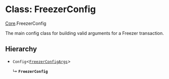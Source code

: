 # Class: FreezerConfig

[Core](../modules/Core.md).FreezerConfig

The main config class for building valid arguments for a Freezer transaction.

## Hierarchy

- `Config`<[`FreezerConfigArgs`](../interfaces/Core.FreezerConfigArgs.md)\>

  ↳ **`FreezerConfig`**
